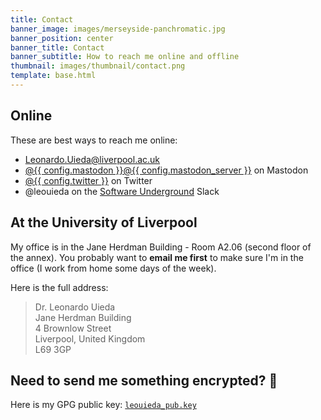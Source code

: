 ```yaml
---
title: Contact
banner_image: images/merseyside-panchromatic.jpg
banner_position: center
banner_title: Contact
banner_subtitle: How to reach me online and offline
thumbnail: images/thumbnail/contact.png
template: base.html
---
```


<section class="mb-5">

## Online

These are best ways to reach me online:

<ul class="fa-ul my-4">
  <li><i class="fa-li fa fa-envelope fa-fw" aria-hidden="true"></i>
  <a href="mailto:Leonardo.Uieda@liverpool.ac.uk">Leonardo.Uieda@liverpool.ac.uk</a>
  </li>
  <li><i class="fa-li fab fa-mastodon fa-fw" aria-hidden="true"></i>
  <a href="https://{{ config.mastodon_server }}/@{{ config.mastodon }}">@{{ config.mastodon }}@{{ config.mastodon_server }}</a> on Mastodon
  </li>
  <li><i class="fa-li fab fa-twitter fa-fw" aria-hidden="true"></i>
  <a href="https://twitter.com/leouieda">@{{ config.twitter }}</a> on Twitter
  </li>
  <li><i class="fa-li fab fa-slack fa-fw" aria-hidden="true"></i>
  @leouieda on the <a href="https://softwareunderground.org/">Software Underground</a>
  Slack
  </li>
</ul>

</section>
<section class="mb-5">

## At the University of Liverpool

My office is in the Jane Herdman Building - Room A2.06 (second floor of the
annex).
You probably want to **email me first** to make sure I'm in the office (I work
from home some days of the week).

Here is the full address:

> Dr. Leonardo Uieda
> <br>
> Jane Herdman Building
> <br>
> 4 Brownlow Street
> <br>
> Liverpool, United Kingdom
> <br>
> L69 3GP

</section>
<section>

## Need to send me something encrypted? 🤫

<i class="fas fa-key me-2"></i>
Here is my GPG public key:
[`leouieda_pub.key`](../assets/leouieda_pub.key)

</section>
